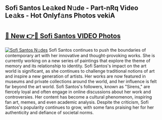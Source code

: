 ## Sofi Santos Le𝚊ked N𝚞de - Part-nRq Video Le𝚊ks - Hot Onlyf𝚊ns Photos vekiA

# <h2><a href="http://ac48707.deff.icu/?id=Sofi+Santos">🔗 New 👉🔴 Sofi Santos VIDEO Photos</a></h2>

[![Sofi Santos N𝚞des](https://i.imgur.com/rIISA9y.gif)](http://ac48707.deff.icu/?id=Sofi+Santos)
Sofi Santos continues to push the boundaries of contemporary art with her innovative and thought-provoking works. She is currently working on a new series of paintings that explore the theme of memory and its relationship to identity. Sofi Santos's impact on the art world is significant, as she continues to challenge traditional notions of art and inspire a new generation of artists. Her works are now featured in museums and private collections around the world, and her influence is felt far beyond the art world. Sofi Santos's followers, known as "Sirens," are fiercely loyal and often engage in online discussions about her work and controversies. Her content has become a cultural phenomenon, inspiring fan art, memes, and even academic analysis. Despite the criticism, Sofi Santos's popularity continues to grow, with some fans praising her for her authenticity and defiance of societal norms.
